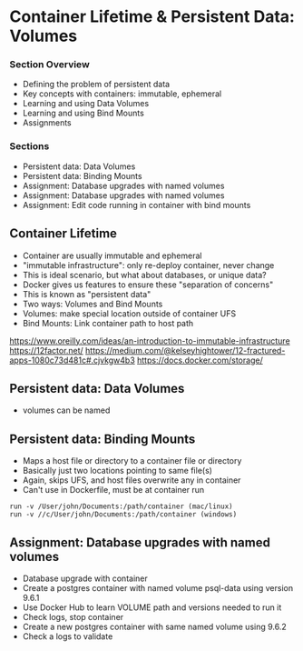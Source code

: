 # Container Lifetime & Persistent Data: Volumes
### Section Overview
- Defining the problem of persistent data
- Key concepts with containers: immutable, ephemeral
- Learning and using Data Volumes
- Learning and using Bind Mounts
- Assignments

### Sections
- Persistent data: Data Volumes
- Persistent data: Binding Mounts
- Assignment: Database upgrades with named volumes
- Assignment: Database upgrades with named volumes
- Assignment: Edit code running in container with bind mounts

## Container Lifetime
- Container are usually immutable and ephemeral
- "immutable infrastructure": only re-deploy container, never change
- This is ideal scenario, but what about databases, or unique data?
- Docker gives us features to ensure these "separation of concerns"
- This is known as "persistent data"
- Two ways: Volumes and Bind Mounts
- Volumes: make special location outside of container UFS
- Bind Mounts: Link container path to host path

https://www.oreilly.com/ideas/an-introduction-to-immutable-infrastructure
https://12factor.net/
https://medium.com/@kelseyhightower/12-fractured-apps-1080c73d481c#.cjvkgw4b3
https://docs.docker.com/storage/

## Persistent data: Data Volumes
- volumes can be named

## Persistent data: Binding Mounts
- Maps a host file or directory to a container file or directory
- Basically just two locations pointing to same file(s)
- Again, skips UFS, and host files overwrite any in container
- Can't use in Dockerfile, must be at container run
```
run -v /User/john/Documents:/path/container (mac/linux)
run -v //c/User/john/Documents:/path/container (windows)
```
## Assignment: Database upgrades with named volumes
- Database upgrade with container
- Create a postgres container with named volume psql-data using version 9.6.1
- Use Docker Hub to learn VOLUME path and versions needed to run it
- Check logs, stop container
- Create a new postgres container with same named volume using 9.6.2
- Check a logs to validate
 
